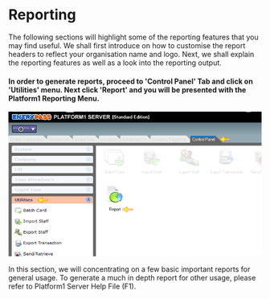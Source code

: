 # Reporting

The following sections will highlight some of the reporting features that you may find useful. We shall first introduce on how to customise the report headers to reflect your organisation name and logo. Next, we shall explain the reporting features as well as a look into the reporting output. 

#### In order to generate reports, proceed to 'Control Panel' Tab and click on 'Utilities' menu. Next click 'Report' and you will be presented with the Platform1 Reporting Menu.

![](../.gitbook/assets/untitled1%20%288%29.png)

In this section, we will concentrating on a few basic important reports for general usage. To generate a much in depth report for other usage, please refer to Platform1 Server Help File \(F1\).

